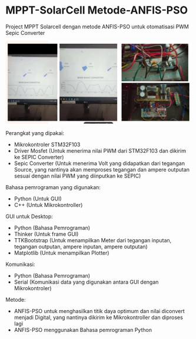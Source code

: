 # MPPT-SolarCell Metode-ANFIS-PSO
Project MPPT Solarcell dengan metode ANFIS-PSO untuk otomatisasi PWM Sepic Converter

![image](https://github.com/Tektek9/MPPT-SolarCell-ANFIS-PSO/blob/main/mppt.png)

Perangkat yang dipakai:
- Mikrokontroler STM32F103
- Driver Mosfet (Untuk menerima nilai PWM dari STM32F103 dan dikirim ke SEPIC Converter)
- Sepic Converter (Untuk menerima Volt yang didapatkan dari tegangan Source, yang nantinya akan memproses tegangan dan ampere outputan sesuai dengan nilai PWM yang diinputkan ke SEPIC)

Bahasa pemrograman yang digunakan:
- Python (Untuk GUI)
- C++ (Untuk Mikrokontroller)

GUI untuk Desktop:
- Python (Bahasa Pemrograman)
- Thinker (Untuk frame GUI)
- TTKBootstrap (Untuk menampilkan Meter dari tegangan inputan, tegangan outputan, ampere inputan, ampere outputan)
- Matplotlib (Untuk menampilkan Plotter)

Komunikasi:
- Python (Bahasa Pemrograman)
- Serial (Komunikasi data yang digunakan antara GUI dengan Mikrokontroler)

Metode:
- ANFIS-PSO untuk menghasilkan titik daya optimum dan nilai diconvert menjadi Digital, yang nantinya dikirim ke Mikrokontroller dan diproses lagi
- ANFIS-PSO menggunakan Bahasa pemrograman Python
